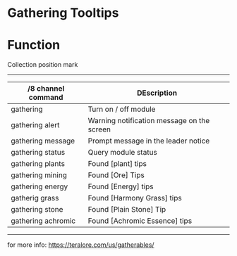 Gathering Tooltips
======

# Function

Collection position mark

------

/8 channel command  | DEscription
--- | ---
gathering | Turn on / off module
gathering alert | 	Warning notification message on the screen
gathering message | Prompt message in the leader notice
gathering status | Query module status
gathering plants | Found [plant] tips
gathering mining | Found [Ore] Tips
gathering energy | Found [Energy] tips
gatherig grass | 	Found [Harmony Grass] tips
gathering stone | Found [Plain Stone] Tip
gathering achromic | Found [Achromic Essence] tips
------

for more info: https://teralore.com/us/gatherables/
